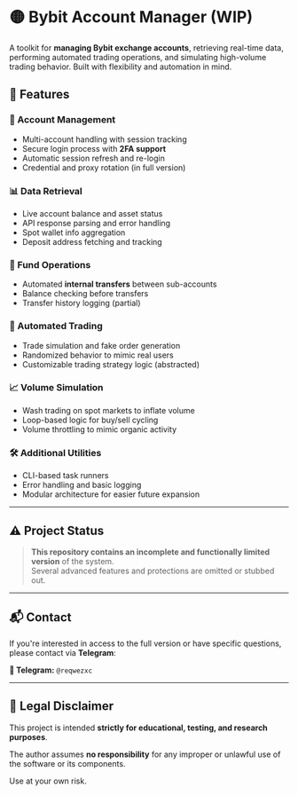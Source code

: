 # 🟡 Bybit Account Manager (WIP)

A toolkit for **managing Bybit exchange accounts**, retrieving real-time data, performing automated trading operations, and simulating high-volume trading behavior. Built with flexibility and automation in mind.

## 🔧 Features

### 👤 Account Management
- Multi-account handling with session tracking
- Secure login process with **2FA support**
- Automatic session refresh and re-login
- Credential and proxy rotation (in full version)

### 📊 Data Retrieval
- Live account balance and asset status
- API response parsing and error handling
- Spot wallet info aggregation
- Deposit address fetching and tracking

### 💸 Fund Operations
- Automated **internal transfers** between sub-accounts
- Balance checking before transfers
- Transfer history logging (partial)

### 🤖 Automated Trading
- Trade simulation and fake order generation
- Randomized behavior to mimic real users
- Customizable trading strategy logic (abstracted)

### 📈 Volume Simulation
- Wash trading on spot markets to inflate volume
- Loop-based logic for buy/sell cycling
- Volume throttling to mimic organic activity

### 🛠️ Additional Utilities
- CLI-based task runners
- Error handling and basic logging
- Modular architecture for easier future expansion

---

## ⚠️ Project Status

> **This repository contains an incomplete and functionally limited version** of the system.  
> Several advanced features and protections are omitted or stubbed out.

---

## 📬 Contact

If you're interested in access to the full version or have specific questions, please contact via **Telegram**:

**🔗 Telegram:** `@reqwezxc`

---

## 🧾 Legal Disclaimer

This project is intended **strictly for educational, testing, and research purposes**.

The author assumes **no responsibility** for any improper or unlawful use of the software or its components.

Use at your own risk.
